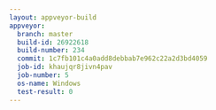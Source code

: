 ```yaml
---
layout: appveyor-build
appveyor:
  branch: master
  build-id: 26922618
  build-number: 234
  commit: 1c7fb101c4a0add8debbab7e962c22a2d3bd4059
  job-id: khaujqr8jivn4pav
  job-number: 5
  os-name: Windows
  test-result: 0
---
```

